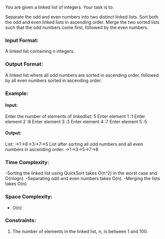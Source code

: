 You are given a linked list of integers. Your task is to:

Separate the odd and even numbers into two distinct linked lists.
Sort both the odd and even linked lists in ascending order.
Merge the two sorted lists such that the odd numbers come first, followed by the even numbers.

### Input Format:

A linked list containing n integers.

### Output Format:

A linked list where all odd numbers are sorted in ascending order, followed by all even numbers sorted in ascending order.

### Example:

#### Input:

Enter the number of elements of linkedlist: 5
Enter element 1 :1
Enter element 2 :8
Enter element 3 :3
Enter element 4 :7
Enter element 5 :5

#### Output:

List:
->1->8->3->7->5
List after sorting all odd numbers and all even numbers in ascending order.
->1->3->5->7->8

### Time Complexity:

-Sorting the linked list using QuickSort takes O(n^2) in the worst case and O(nlogn).
-Separating odd and even numbers takes O(n).
-Merging the lists takes O(n)

### Space Complexity:

- O(n)

### Constraints:

1. The number of elements in the linked list, n, is between 1 and 100.
